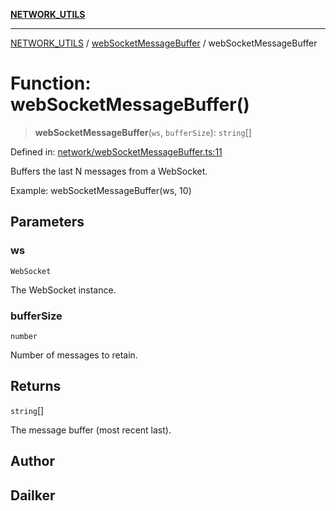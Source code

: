 [**NETWORK_UTILS**](../../README.md)

***

[NETWORK_UTILS](../../README.md) / [webSocketMessageBuffer](../README.md) / webSocketMessageBuffer

# Function: webSocketMessageBuffer()

> **webSocketMessageBuffer**(`ws`, `bufferSize`): `string`[]

Defined in: [network/webSocketMessageBuffer.ts:11](https://github.com/dailker/everyutil/blob/26e2bb73429918cf0d08899e9efd90b82a42c92e/src/network/webSocketMessageBuffer.ts#L11)

Buffers the last N messages from a WebSocket.

Example: webSocketMessageBuffer(ws, 10)

## Parameters

### ws

`WebSocket`

The WebSocket instance.

### bufferSize

`number`

Number of messages to retain.

## Returns

`string`[]

The message buffer (most recent last).

## Author

## Dailker

